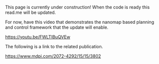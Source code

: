 This page is currently under construction! When the code is ready this read.me will be updated.

For now, have this video that demonstrates the nanomap based planning and control framework that the update will enable.

https://youtu.be/FWLTIBuQVEw

The following is a link to the related publication. 

https://www.mdpi.com/2072-4292/15/15/3802


